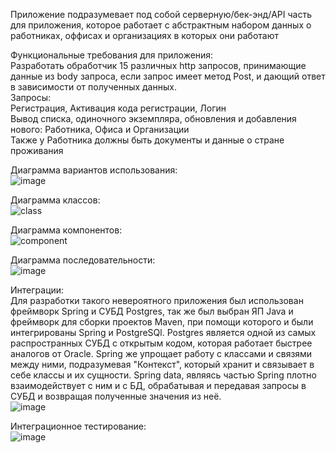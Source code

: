 Приложение подразумевает под собой серверную/бек-энд/API часть для приложения, которое работает с абстрактным набором данных о работниках, оффисах и организациях в которых они работают

Функциональные требования для приложения:  
Разработать обработчик 15 различных http запросов, принимающие данные из body запроса, если запрос имеет метод Post, и дающий ответ в зависимости от полученных данных.  
Запросы:  
Регистрация, Активация кода регистрации, Логин  
Вывод списка, одиночного экземпляра, обновления и добавления нового: Работника, Офиса и Организации  
Также у Работника должны быть документы и данные о стране проживания  

Диаграмма вариантов использования:  
![image](https://user-images.githubusercontent.com/57756987/175766056-6aeb95a4-ec5e-4a3a-8644-17db25ed986d.png)  

Диаграмма классов:  
![class](https://user-images.githubusercontent.com/57756987/175766096-47cbcefc-1d9c-454a-b170-c661906d4b88.png)  

Диаграмма компонентов:  
![component](https://user-images.githubusercontent.com/57756987/175766415-b699d483-296c-4d5a-b4c0-976812ffa23c.jpeg)  

Диаграмма последовательности:  
![image](https://user-images.githubusercontent.com/57756987/175884877-ae39a844-7c2a-4721-82b5-5381cfb21485.png)

Интеграции:  
Для разработки такого невероятного приложения был использован фреймворк Spring и СУБД Postgres, так же был выбран ЯП Java и фреймворк для сборки проектов Maven, при помощи которого и были интегрированы Spring и PostgreSQl. Postgres является одной из самых распространных СУБД с открытым кодом, которая работает быстрее аналогов от Oracle. Spring же упрощает работу с классами и связями между ними, подразумевая "Контекст", который хранит и связывает в себе классы и их сущности. Spring data, являясь частью Spring плотно взаимодействует с ним и с БД, обрабатывая и передавая запросы в СУБД и возвращая полученные значения из неё.   
![image](https://user-images.githubusercontent.com/57756987/175495150-10793a95-1ae8-4796-b51f-911f52b8bc34.png)  

Интеграционное тестирование:  
![image](https://user-images.githubusercontent.com/57756987/176231220-fb19df0e-1217-4d84-8eb1-272a177d262e.png)


